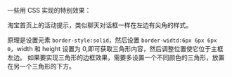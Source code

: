 一些用 CSS 实现的特别效果：




淘宝首页上的活动提示，类似聊天对话框一样在左边有尖角的样式。

原理是设置元素 `border-style:solid`，然后设置 `border-widtd:6px 6px 6px 0`，width 和 height 设置为 0,即可获取三角形内容，然后调整位置使它位于主框左边。
如果要实现三角形的边框效果，需要多设置一个不同颜色的三角形，放置在另一个三角形的下方。
